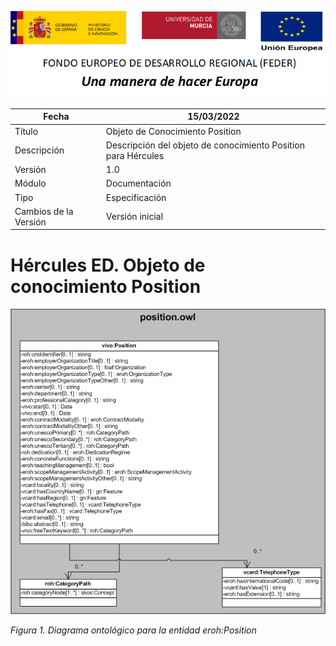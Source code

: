 ![](../../Docs/media/CabeceraDocumentosMD.png)

| Fecha         | 15/03/2022                                                   |
| ------------- | ------------------------------------------------------------ |
|Título|Objeto de Conocimiento Position| 
|Descripción|Descripción del objeto de conocimiento Position para Hércules|
|Versión|1.0|
|Módulo|Documentación|
|Tipo|Especificación|
|Cambios de la Versión|Versión inicial|

# Hércules ED. Objeto de conocimiento Position

![](../../Docs/media/ObjetosDeConocimiento/Position.png)

*Figura 1. Diagrama ontológico para la entidad eroh:Position*
